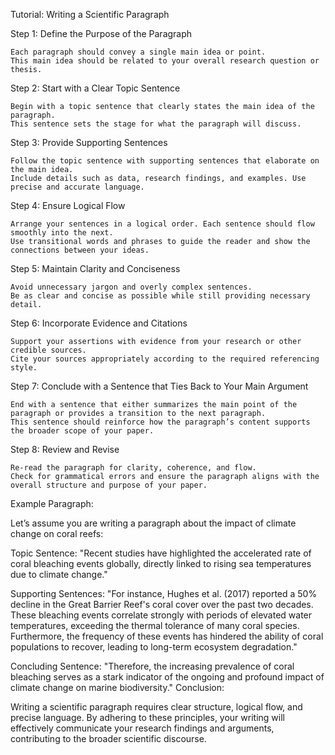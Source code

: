 Tutorial: Writing a Scientific Paragraph

Step 1: Define the Purpose of the Paragraph

    Each paragraph should convey a single main idea or point.
    This main idea should be related to your overall research question or thesis.

Step 2: Start with a Clear Topic Sentence

    Begin with a topic sentence that clearly states the main idea of the paragraph.
    This sentence sets the stage for what the paragraph will discuss.

Step 3: Provide Supporting Sentences

    Follow the topic sentence with supporting sentences that elaborate on the main idea.
    Include details such as data, research findings, and examples. Use precise and accurate language.

Step 4: Ensure Logical Flow

    Arrange your sentences in a logical order. Each sentence should flow smoothly into the next.
    Use transitional words and phrases to guide the reader and show the connections between your ideas.

Step 5: Maintain Clarity and Conciseness

    Avoid unnecessary jargon and overly complex sentences.
    Be as clear and concise as possible while still providing necessary detail.

Step 6: Incorporate Evidence and Citations

    Support your assertions with evidence from your research or other credible sources.
    Cite your sources appropriately according to the required referencing style.

Step 7: Conclude with a Sentence that Ties Back to Your Main Argument

    End with a sentence that either summarizes the main point of the paragraph or provides a transition to the next paragraph.
    This sentence should reinforce how the paragraph’s content supports the broader scope of your paper.

Step 8: Review and Revise

    Re-read the paragraph for clarity, coherence, and flow.
    Check for grammatical errors and ensure the paragraph aligns with the overall structure and purpose of your paper.

Example Paragraph:

Let’s assume you are writing a paragraph about the impact of climate change on coral reefs:

Topic Sentence: "Recent studies have highlighted the accelerated rate of coral bleaching events globally, directly linked to rising sea temperatures due to climate change."

Supporting Sentences: "For instance, Hughes et al. (2017) reported a 50% decline in the Great Barrier Reef's coral cover over the past two decades. These bleaching events correlate strongly with periods of elevated water temperatures, exceeding the thermal tolerance of many coral species. Furthermore, the frequency of these events has hindered the ability of coral populations to recover, leading to long-term ecosystem degradation."

Concluding Sentence: "Therefore, the increasing prevalence of coral bleaching serves as a stark indicator of the ongoing and profound impact of climate change on marine biodiversity."
Conclusion:

Writing a scientific paragraph requires clear structure, logical flow, and precise language. By adhering to these principles, your writing will effectively communicate your research findings and arguments, contributing to the broader scientific discourse.
